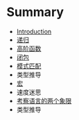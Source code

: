 # Summary

* [Introduction](README.md)
* [递归](di-gui.md)
* [高阶函数](gao-jie-han-shu.md)
* [闭包](closures.md)
* [模式匹配](mo-shi-pi-pei.md)
* 类型推导
* [宏](hong.md)
* 速度迷思
* [考察语言的两个象限](chapter1.md)
* 类型推导

